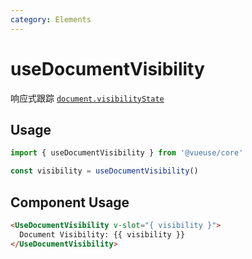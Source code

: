 ```yaml
---
category: Elements
---
```


# useDocumentVisibility

响应式跟踪 [`document.visibilityState`](https://developer.mozilla.org/en-US/docs/Web/API/Document/visibilityState)

## Usage

```js
import { useDocumentVisibility } from '@vueuse/core'

const visibility = useDocumentVisibility()
```

## Component Usage
```html
<UseDocumentVisibility v-slot="{ visibility }">
  Document Visibility: {{ visibility }}
</UseDocumentVisibility>
```

